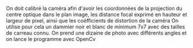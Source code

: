 On doit calibré la caméra afin d'avoir les coordonnées de la projection du centre optique dans le plan image, les distance focal exprimé en hauteur et largeur de pixel, ainsi que les coéfficients de distortion de la caméra
On utilise pour cela un dammier noir et blanc de minimum 7x7 avec des tailles de carreau connu. On prend une dizaine de photo avec différents angles et on lance le programme avec OpenCv
